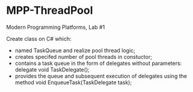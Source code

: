 # MPP-ThreadPool
Modern Programming Platforms, Lab #1

Create class on C# which:
- named TaskQueue and realize pool thread logic;
- creates specifed number of pool threads in constuctor;
- contains a task queue in the form of delegates without parameters: delegate void TaskDelegate();
- provides the queue and subsequent execution of delegates using the method void EnqueueTask(TaskDelegate task); 
